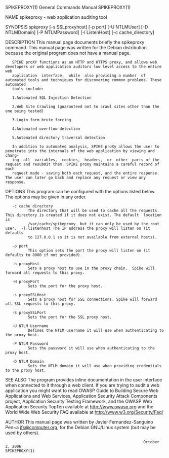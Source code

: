 SPIKEPROXY(1)                                                 General Commands Manual                                                SPIKEPROXY(1)

NAME
       spikeproxy - web application auditing tool

SYNOPSIS
       spkproxy [-s SSLproxyhost] [-p port] [-U NTLMUser] [-D NTLMDomain] [-P NTLMPassword] [-l ListenHost] [-c cache_directory]

DESCRIPTION
       This  manual  page documents briefly the spikeproxy command.  This manual page was written for the Debian distribution because the original
       program does not have a manual page.

       SPIKE proXY functions as an HTTP and HTTPS proxy, and allows web developers or web application auditors low level access to the entire  web
       application  interface,  while  also providing a number  of automated tools and techniques for discovering common problems. These automated
       tools include:

       1.Automated SQL Injection Detection

       2.Web Site Crawling (guaranteed not to crawl sites other than the one being tested)

       3.Login form brute forcing

       4.Automated overflow detection

       5.Automated directory traversal detection

       In addition to automated analysis, SPIKE proXy allows the user to penetrate into the internals of the web application by viewing and chang‐
       ing  all  variables,  cookies,  headers,  or  other  parts of the request and resubmit them. SPIKE proXy maintains a careful record of each
       request made - saving both each request, and the entire response. The user can later go back and replace any request or view any response.

OPTIONS
       This program can be configured with the options listed below.  The options may be given in any order.

       -c cache directory
              The directory that will be used to cache all the requests. This directory is created if it does not exist. The default  location  is
              /var/cache/spikeproxy  but it can only be used by the root user.  -l listenhost The IP address the proxy will listen on (it defaults
              to 127.0.0.1 so it is not available from external hosts).

       -p port
              This option sets the port the proxy will listen on (it defaults to 8080 if not provided).

       -h proxyHost
              Sets a proxy host to use in the proxy chain.  Spike will forward all requests to this proxy.

       -H proxyPort
              Sets the port for the proxy host.

       -s proxySSLHost
              Sets a proxy host for SSL connections. Spike will forward all SSL requests to this proxy.

       -S proxySSLPort
              Sets the port for the SSL proxy host.

       -U NTLM Username
              Defines the NTLM username it will use when authenticating to the proxy host.

       -P NTLM Password
              Sets the password it will use when authenticating to the proxy host.

       -D NTLM Domain
              Sets the NTLM domain it will use when providing credentials to the proxy host.

SEE ALSO
       The program provides inline documentation in the user interface when connected to it through a web client. If you are trying to audit a web
       application you might want to read OWASP Guide to Building Secure Web Applications and Web Services, Application Security Attack Components
       project, Application Security Testing Framework, and the OWASP Web Application Security TopTen available at  http://www.owasp.org  and  the
       World Wide Web Security FAQ available at http://www.w3.org/Security/Faq/

AUTHOR
       This  manual  page  was  written by Javier Fernandez-Sanguino Pen~a <jfs@computer.org>, for the Debian GNU/Linux system (but may be used by
       others).

                                                                 October  2, 2006                                                    SPIKEPROXY(1)
